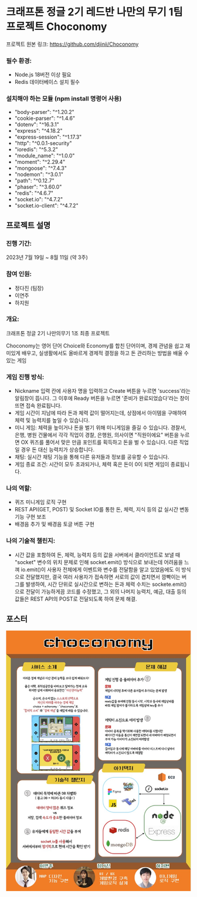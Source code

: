 # 크래프톤 정글 2기 레드반 나만의 무기 1팀 프로젝트 Choconomy

프로젝트 원본 링크:
https://github.com/djinii/Choconomy

### 필수 환경:
- Node.js 18버전 이상 필요
- Redis 데이터베이스 설치 필수

### 설치해야 하는 모듈 (npm install 명령어 사용)
- "body-parser": "^1.20.2"
- "cookie-parser": "^1.4.6"
- "dotenv": "^16.3.1"
- "express": "^4.18.2"
- "express-session": "^1.17.3"
- "http": "^0.0.1-security"
- "ioredis": "^5.3.2"
- "module_name": "^1.0.0"
- "moment": "^2.29.4"
- "mongoose": "^7.4.3"
- "nodemon": "^3.0.1"
- "path": "^0.12.7"
- "phaser": "^3.60.0"
- "redis": "^4.6.7"
- "socket.io": "^4.7.2"
- "socket.io-client": "^4.7.2"

## 프로젝트 설명
### 진행 기간:
2023년 7월 19일 ~ 8월 11일 (약 3주)

### 참여 인원:
- 정다진 (팀장)
- 이연주
- 하지원

### 개요:
크래프톤 정글 2기 나만의무기 1조 최종 프로젝트

Choconomy는 영어 단어 Choice와 Economy를 합친 단어이며, 경제 관념을 쉽고 재미있게 배우고, 실생활에서도 올바르게 경제적 결정을 하고 돈 관리하는 방법을 배울 수 있는 게임

### 게임 진행 방식:

- Nickname 입력 칸에 사용자 명을 입력하고 Create 버튼을 누르면 'success'라는 알림창이 뜹니다. 그 이후에 Ready 버튼을 누르면 '준비가 완료되었습다'라는 창이 뜨면 접속 완료됩니다.
- 게임 시간이 지남에 따라 돈과 체력 값이 떨어지는데, 상점에서 아이템을 구매하여 체력 및 능력치를 높일 수 있습니다.
- 미니 게임: 체력을 높이거나 돈을 벌기 위해 미니게임을 즐길 수 있습니다. 경찰서, 은행, 병원 건물에서 각각 직업이 경찰, 은행원, 의사이면 "직원이에요" 버튼을 누르면 OX 퀴즈를 풀어서 맞은 만큼 포인트를 획득하고 돈을 벌 수 있습니다. 다른 직업일 경우 돈 대신 능력치가 상승합니다.
- 채팅: 실시간 채팅 기능을 통해 다른 유저들과 정보를 공유할 수 있습니다.
- 게임 종료 조건: 시간이 모두 초과되거나, 체력 혹은 돈이 0이 되면 게임이 종료됩니다.

### 나의 역할:

- 퀴즈 미니게임 로직 구현
- REST API(GET, POST) 및 Socket IO를 통한 돈, 체력, 지식 등의 값 실시간 변동 기능 구현 보조
- 배경음 추가 및 배경음 토글 버튼 구현

### 나의 기술적 챌린지:

- 시간 값을 포함하여 돈, 체력, 능력치 등의 값을 서버에서 클라이언트로 보낼 때 "socket" 변수의 위치 문제로 인해 socket.emit() 방식으로 보내는데 어려움을 느껴 io.emit()이 사용자 전체에게 이벤트와 변수를 전달함을 알고 있었음에도 이 방식으로 전달했지만, 결국 여러 사용자가 접속하면 서로의 값이 겹치면서 깜빡이는 버그를 발생하여, 시간 단위로 실시간으로 변하는 돈과 체력 수치는 sockete.emit()으로 전달이 가능하게끔 코드를 수정했고, 그 외의 나머지 능력치, 예금, 대출 등의 값들은 REST API의 POST로 전달되도록 하여 문제 해결.

## 포스터
![Alt text](./public/assets/choconomy_poster.jpg)

